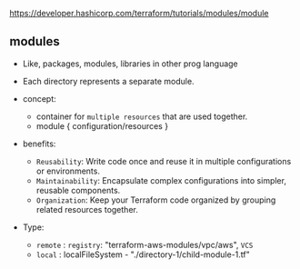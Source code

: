 https://developer.hashicorp.com/terraform/tutorials/modules/module

## modules
- Like, packages, modules, libraries in other prog language
- Each directory represents a separate module.
- concept:
  - container for `multiple resources` that are used together.
  - module { configuration/resources } 

- benefits:
  - `Reusability`: Write code once and reuse it in multiple configurations or environments.
  - `Maintainability`: Encapsulate complex configurations into simpler, reusable components.
  - `Organization`: Keep your Terraform code organized by grouping related resources together.
- Type:
  - `remote` : `registry`: "terraform-aws-modules/vpc/aws", `VCS`
  - `local` : localFileSystem -  "./directory-1/child-module-1.tf"
